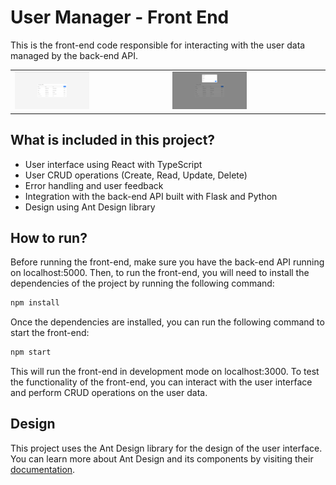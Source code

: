 # User Manager - Front End

This is the front-end code responsible for interacting with the user data managed by the back-end API.

<table>
  <tr>
    <td><img width="50%" src="./Screenshot 1.png" alt="Screenshot of the general usage of the listing of the users" /></td>
    <td><img width="50%" src="./Screenshot 2.png" alt="Screenshot of the creation of a user" /></td>
  </tr>
</table>

## What is included in this project?

- User interface using React with TypeScript
- User CRUD operations (Create, Read, Update, Delete)
- Error handling and user feedback
- Integration with the back-end API built with Flask and Python
- Design using Ant Design library

## How to run?

Before running the front-end, make sure you have the back-end API running on localhost:5000. Then, to run the front-end, you will need to install the dependencies of the project by running the following command:

```sh
npm install
```

Once the dependencies are installed, you can run the following command to start the front-end:

```sh
npm start
```

This will run the front-end in development mode on localhost:3000. To test the functionality of the front-end, you can interact with the user interface and perform CRUD operations on the user data.

## Design

This project uses the Ant Design library for the design of the user interface. You can learn more about Ant Design and its components by visiting their [documentation](https://ant.design/docs/react/introduce).

